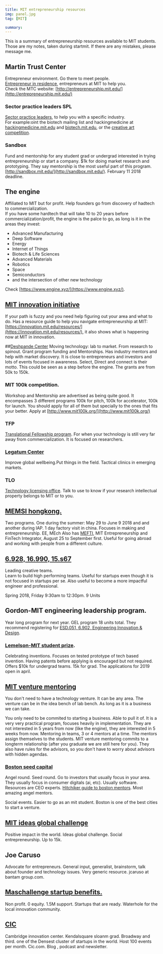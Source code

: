 ```yaml
---
title: MIT entrepreneurship resources
img: panel.jpg
tag: [MIT]

summary: 
---
```


This is a summary of entrepreneurship resources available to MIT students. Those are my notes, taken during startmit. If there are any mistakes, please message me.

## Martin Trust Center
Entrepreneur environment. Go there to meet people.  
[Entrepreneur in residence](http://entrepreneurship.mit.edu/coaching/), entrepreneurs at MIT to help you.  
Check the MTC website: [http://entrepreneurship.mit.edu/](http://entrepreneurship.mit.edu/)


### Sector practice leaders SPL
[Sector practice leaders](http://entrepreneurship.mit.edu/sector-practice-leaders/), to help you with a specific industry.  
For example:oint the biotech mailing list and hackingmedicine at [hackingmedicine.mit.edu](hackingmedicine.mit.edu) and [biotech.mit.edu](biotech.mit.edu), or the [creative art competition](https://arts.mit.edu/start/entrepreneurship/creative-arts-competition/).

### Sandbox
Fund and mentorship for any student grad or undergrad interested in trying entrepreneurship or start a company. $1k for doing market research and prototyping. They say mentorship is the most useful part of this program. [http://sandbox.mit.edu/](http://sandbox.mit.edu/). February 11 2018 deadline.


## The engine
Affiliated to MIT but for profit. Help founders go from discovery of hadtech to commercialization.  
If you have some hardtech that will take 10 to 20 years before commercialization/profit, the engine is the palce to go, as long is it in the areas they invest:

- Advanced Manufacturing
- Deep Software
- Energy
- Internet of Things
- Biotech & Life Sciences
- Advanced Materials
- Robotics
- Space
- Semiconductors
- and the intersection of other new technology

Check [https://www.engine.xyz/](https://www.engine.xyz/).

## [MIT innovation initiative](https://innovation.mit.edu)
If your path is fuzzy and you need help figuring out your area and what to do. Has a resource guide to help you navigate entrepreneurship at MIT: [https://innovation.mit.edu/resources/](https://innovation.mit.edu/resources/), it also shows what is happening now at MIT in innovation.

##[Deshpande Center](http://deshpande.mit.edu/)
Moving technology: lab to market. From research to spinout. Grant program funding and Mentorships. Has industry mentors and help with market discovery. It is close to entrepreneurs and investors and lots of events focused in awareness. Select, Direct and connect is their motto. This could be seen as a step before the engine. The grants are from 50k to 150k.

### MIT 100k competition. 
Workshop and Mentorship are advertised as being quite good. It encompasses 3 different programs 100k for pitch, 100k for accelerator, 100k for launch. You should apply for all of them but specially to the ones that fits your better. Apply at [http://www.mit100k.org/](http://www.mit100k.org/)

### TFP 

[Translational Fellowship program](http://www.rle.mit.edu/translational/).  For when your technology is still very far away from commercialization. It is focused on researchers.

### [Legatum Center](http://legatum.mit.edu/)
Improve global wellbeing.Put things in the field. Tactical clinics in emerging markets.

### TLO

[Technology licensing office](https://tlo.mit.edu/). Talk to use to know if your research intellectual property belongs to MIT or to you.

## [MEMSI hongkong.](http://hkinnovationnode.mit.edu/program/memsi/)
Two programs. One during the summer: May 29 to June 9 2018 and and another during IAP. 1 day factory visit in china. Focuses in making and entrepreneurship. EE, MEch 
Also has [MEFTI](http://hkinnovationnode.mit.edu/program/mefti/), MIT Entrepreneurship and FinTech Integrator, August 25 to September first. Useful for going abroad and working with people from a different culture.
 
## [6.928, 16.990, 15.s67](https://gelp.mit.edu/grad)
 
Leading creative teams.  
Learn to build high performing teams. Useful for startups even though it is not focused in startups per se. Also useful to become a more impactful engineer and professional.

Spring 2018, Friday 9:30am to 12:30pm. 9 Units

## Gordon-MIT engineering leadership program.
Year long program for next year. GEL program 18 units total. 
They recommend registering for [ESD.051, 6.902, Engineering Innovation & Design](https://gelp.mit.edu/students/engineering-innovation-design).
 
### [Lemelson-MIT student prize](https://lemelson.mit.edu/studentprize).
 
 Celebrating inventions.  Focuses on tested prototype of tech based invention. Having patents before applying is encouraged but not required. Offers $10k  for undergrad teams. 15k for grad. The applications for 2019 open in april.
 
## [MIT venture mentoring](vms.mit.edu.)
 
 You don't need to have a technology venture. It can be any area. The venture can be in the idea bench of lab bench. As long as it is a business we can take.
 
 You only need to be commited to starting a business. Able to pull it of. It is a very very practical program, focuses heavily in implementation. They are not interested in 5 years from now (like the engine), they are interested in 5 weeks from now. Mentoring in teams, 3 or 4 mentors at a time. The mentors assign themselves to the students. MIT venture mentoring commits to a longterm relationship (after you graduate we are still here for you). They also have rules for the advisors, so you don't have to worry about advisors with  hidden agendas.
 
 
### [Boston seed capital](https://www.bostonseed.com/)
Angel round. Seed round. Go to investors that usually focus in your area. They usually focus in consumer digitals (ai, etc). Usually software. Resources are CEO experts.
[Hitchiker guide to boston mentors](http://bostontechguide.com/). Most amazing angel mentors.

Social events. Easier to go as an mit student. Boston is one of the best cities to start a venture.

## [MIT ideas global challenge](https://studentlife.mit.edu/ideas)
Positive impact in the world. Ideas global challenge. Social entrepreneurship. Up to 15k.

## Joe Caruso
Advocate for entrepreneurs. General input, generalist, brainstorm, talk about founder and technology issues. Very generic resource. jcaruso at bantam group.com.

## [Maschallenge startup benefits.](https://masschallenge.org/startup/good-benefits)
Non profit. 0 equity. 1.5M support.  Startups that are ready. Waterhole for the local innovation community.

## [CIC](https://cic.com/)
Cambridge innovation center. Kendalsquare sloanm grad.  Broadway and third. one of the Densest cluster of startups in the world. Host 100 events per month. Cic.com. Blog , podcast and newsletter. 


